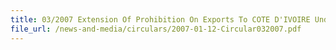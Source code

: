 ```yaml
---
title: 03/2007 Extension Of Prohibition On Exports To COTE D'IVOIRE Under UNSC Resolution 1727 (2006)
file_url: /news-and-media/circulars/2007-01-12-Circular032007.pdf
---
```

